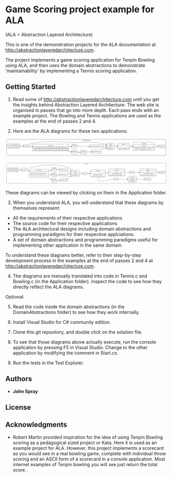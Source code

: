 # Game Scoring project example for ALA
(ALA = Abstraction Layered Architecture)

This is one of the demonstration projects for the ALA  documentation at http://abstractionlayeredarchitecture.com.

The project implements a game scoring application for Tenpin Bowling using ALA, and then uses the domain abstractions to demonstrate 'maintainability' by implementing a Tennis scoring application.

## Getting Started

1. Read some of http://abstractionlayeredarchitecture.com until you get the insights behind Abstraction Layered Architecture. The web site is organised in passes that go into more depth. Each pass ends with an example project. The Bowling and Tennis applications are used as the examples at the end of passes 2 and 4. 

2. Here are the ALA diagrams for these two applications:

![Bowling](/Application/BowlingDiagram.png)

![Tennis](/Application/TennisDiagram.png)

These diagrams can be viewed by clicking on them in the Application folder.

3. When you understand ALA, you will understand that these diagrams by themselves represent:

* All the requirements of their respective applications
* The source code for their respective applications
* The ALA architectural designs including domain abstractions and programming paradigms for their respective applciations.
* A set of domain abstractions and programming paradigms useful for implementing other application in the same domain.

To understand these diagrams better, refer to their step-by-step development process in the examples at the end of passes 2 and 4 at http://abstractionlayeredarchitecture.com.

4. The diagrams are manually translated into code in Tennis.c and Bowling.c (in the Application folder). Inspect the code to see how they directly reflect the ALA diagrams. 

Optional:

5. Read the code inside the domain abstractions (in the DomainAbstractions folder) to see how they work internally.

6. Install Visual Studio for C# community edition.

7. Clone this git repsoitory, and double click on the solution file.

8. To see that those diagrams above actually execute, run the console application by pressing F5 in Visual Studio. Change to the other application by modifying the comment in Start.cs.

9. Run the tests in the Test Explorer.

## Authors

* **John Spray** 

## License


## Acknowledgments

* Robert Martin provided inspiration for the idea of using Tenpin Bowling scoring as a pedagogical sized project or Kata. Here it is used as an example project for ALA. However, this project implements a scorecard as you would see in a real bowling game, complete with individual throw scoring and an ASCII form of a scorecard in a console application. Most internet examples of Tenpin bowling you will see just return the total score.
